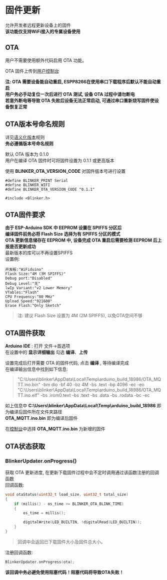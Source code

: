 # 固件更新  
允许开发者远程更新设备上的固件  
**该功能仅支持WiFi接入的专属设备使用**  

## OTA
用户不需要使用额外代码启用 OTA 功能。  

OTA 固件上传到[用户控制台](https://admin.diandeng.tech)  

**注: OTA 需要设备能自动重启, ESPP8266在使用串口下载程序后默认不能自动重启**  
**用户务必手动复位一次后进行 OTA 测试, 设备 OTA 过程中请勿断电**  
**若意外断电等导致 OTA 失败后设备无法正常启动, 可通过串口重新烧写固件使设备恢复正常**  

## OTA版本号命名规则
详见[语义化版本](https://semver.org/lang/zh-CN/)规则  
**务必遵循版本号命名规则**

默认 OTA 版本为 0.1.0  
用户在编译 OTA 固件时可将固件设置为 0.1.1 或更高版本  

使用 **BLINKER_OTA_VERSION_CODE** 对固件版本号进行设置
```
#define BLINKER_PRINT Serial
#define BLINKER_WIFI
#define BLINKER_OTA_VERSION_CODE "0.1.1"

#include <Blinker.h>
```

## OTA固件要求
**由于 ESP-Arduino SDK 中 **EEPROM** 设置在 **SPIFFS** 分区后**  
**编译固件前务必将 **Flash Size** 选择为有 SPIFFS 分区的模式**  
**OTA 更新信息储存在 EEPROM 中, 设备完成 OTA 重启后需要检测 EEPROM 后上报是否更新成功**  
最新版本的库可以不再设置SPIFFS  
设置例:
```
开发板:"WiFiduino"
Flash Size:"4M (3M SPIFFS)"
Debug port:"Disabled"
Debug Level:"无"
lwIp Variant:"v2 Lower Memory"
VTables:"Flash"
CPU Frequency:"80 MHz"
Upload Speed:"921600"
Erase Flash:"Only Sketch"
```
> 注: 建议 Flash Size 设置为 4M (2M SPIFFS), 以免OTA空间不够

## OTA固件获取
**Arduino IDE** : 打开 文件->首选项  
在设置中的 **显示详细输出** 勾选 **编译**、**上传**  

设置完成后打开需要 OTA 的固件代码, 点击 **编译** , 等待编译完成  
在编译输出信息中找到如下信息:

> "C:\\Users\\blinker\\AppData\\Local\\Temp\\arduino_build_18986/OTA_MQTT.ino.bin" -bm dio -bf 40 -bz 4M -bs .text -bp 4096 -ec -eo  
> "C:\\Users\\blinker\\AppData\\Local\\Temp\\arduino_build_18986/OTA_MQTT.ino.elf" -bs .irom0.text -bs .text -bs .data -bs .rodata -bc -ec  

如上信息中 **C:\\Users\\blinker\\AppData\\Local\\Temp\\arduino_build_18986** 即为编译后固件所在文件夹路径  
**OTA_MQTT.ino.bin** 即为编译后固件  

在[控制台](https://admin.diandeng.tech)中选择 **OTA_MQTT.ino.bin** 为新增的固件  

## OTA状态获取
### BlinkerUpdater.onProgress()
获取 OTA 更新进度, 在更新下载固件过程中会不定时调用通过该函数注册的回调函数  
回调函数:
```cpp
void otaStatus(uint32_t load_size, uint32_t total_size)
{
    if (millis() - os_time >= BLINKER_OTA_BLINK_TIME)
    {
        os_time = millis();

        digitalWrite(LED_BUILTIN, !digitalRead(LED_BUILTIN));
    }
}
```
> 回调中会返回已下载固件大小及固件总大小。  

注册回调函数:
```cpp
BlinkerUpdater.onProgress(ota);
```

**该回调中务必避免使用阻塞代码！阻塞代码将导致OTA失败！**  
